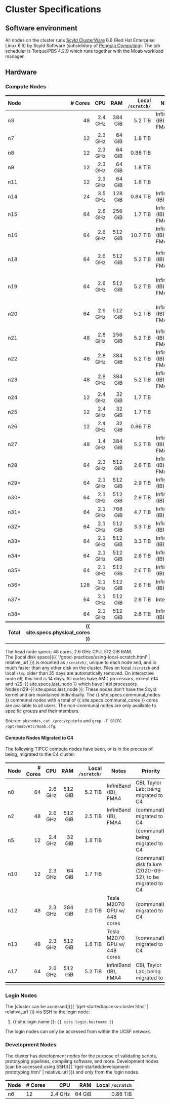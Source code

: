 # Cluster Specifications

## Software environment

All nodes on the cluster runs [Scyld ClusterWare] 6.6 (Red Hat Enterprise Linux 6.6) by Scyld Software (subsididary of [Penguin Computing]).
The job scheduler is Torque/PBS 4.2.9 which runs together with the Moab workload manager.


## Hardware

### Compute Nodes

Node  | # Cores |    CPU  |     RAM | Local `/scratch/` | Notes                        | Priority
------|--------:|--------:|--------:|------------------:|------------------------------|--------------------------------------------
n3    |      48 | 2.4 GHz | 384 GiB |           5.2 TiB | InfiniBand (IB), FMA4        | Krummel Lab
n7    |      12 | 2.3 GHz |  64 GiB |           1.8 TiB |                              | (communal)
n8    |      12 | 2.3 GHz |  64 GiB |          0.86 TiB |                              | (communal)
n9    |      12 | 2.3 GHz |  64 GiB |           1.8 TiB |                              | (communal)
n11   |      12 | 2.3 GHz |  64 GiB |           1.8 TiB |                              | (communal)
n14   |      24 | 3.5 GHz | 128 GiB |          0.84 TiB | InfiniBand (IB), Intel       | Witte Lab
n15   |      64 | 2.6 GHz | 256 GiB |           1.7 TiB | InfiniBand (IB), FMA4        | Witte Lab
n16   |      64 | 2.6 GHz | 512 GiB |          10.7 TiB | InfiniBand (IB), FMA4        | Witte Lab
n18   |      64 | 2.6 GHz | 512 GiB |           5.2 TiB | InfiniBand (IB), FMA4        | Diaz Lab, Costello Lab, Fung Lab, Song Lab
n19   |      64 | 2.6 GHz | 512 GiB |           5.2 TiB | InfiniBand (IB), FMA4        | Diaz Lab, Costello Lab, Fung Lab, Song Lab
n20   |      64 | 2.6 GHz | 512 GiB |           5.2 TiB | InfiniBand (IB), FMA4        | Diaz Lab, Costello Lab, Fung Lab, Song Lab
n21   |      48 | 2.8 GHz | 256 GiB |           5.2 TiB | InfiniBand (IB), FMA4        | Bandyopadhyay Lab
n22   |      48 | 2.8 GHz | 384 GiB |           5.2 TiB | InfiniBand (IB), FMA4        | Molinaro Lab
n23   |      48 | 2.8 GHz | 384 GiB |           5.2 TiB | InfiniBand (IB), FMA4        | Molinaro Lab
n24   |      12 | 2.4 GHz |  32 GiB |           1.7 TiB |                              | (communal)
n25   |      12 | 2.4 GHz |  32 GiB |           1.7 TiB |                              | (communal)
n26   |      12 | 2.4 GHz |  32 GiB |          0.86 TiB |                              | (communal)
n27   |      48 | 1.4 GHz | 384 GiB |           5.2 TiB | InfiniBand (IB), FMA4        | Costello Lab
n28   |      64 | 2.3 GHz | 512 GiB |           2.6 TiB | InfiniBand (IB), FMA4        | Shannon Lab
n29\* |      64 | 2.1 GHz | 512 GiB |           2.9 TiB | InfiniBand (IB), Intel       | Krummel Lab
n30\* |      64 | 2.1 GHz | 512 GiB |           2.9 TiB | InfiniBand (IB), Intel       | Kriegstein Lab
n31\* |      64 | 2.1 GHz | 768 GiB |           4.7 TiB | InfiniBand (IB), Intel       | Ziv Lab
n32\* |      64 | 2.1 GHz | 512 GiB |           3.3 TiB | InfiniBand (IB), Intel       | Blelloch Lab
n33\* |      64 | 2.1 GHz | 512 GiB |           3.3 TiB | InfiniBand (IB), Intel       | Diaz Lab
n34\* |      64 | 2.1 GHz | 512 GiB |           2.6 TiB | InfiniBand (IB), Intel       | Krummel Lab
n35\* |      64 | 2.1 GHz | 512 GiB |           2.6 TiB | InfiniBand (IB), Intel       | Shannon Lab
n36\* |     128 | 2.1 GHz | 512 GiB |           2.6 TiB | InfiniBand (IB), Intel       | Kim Lab
n37\* |      64 | 2.1 GHz | 512 GiB |           2.6 TiB | Intel                        | Bastian Lab
n38\* |      64 | 2.1 GHz | 512 GiB |           2.6 TiB | InfiniBand (IB), Intel       | Francis Lab
**Total** | **{{ site.specs.physical_cores }}** |           |           |                   |                              |

The head node specs: 48 cores, 2.6 GHz CPU, 512 GiB RAM.  
The [local disk space]({{ '/good-practices/using-local-scratch.html' | relative_url }}) is mounted as `/scratch/`, unique to each node and, and is much faster than any other disk on the cluster.  Files on local `/scratch` and local `/tmp` older than 35 days are automatically removed.  On interactive node n6, this limit is 14 days. 
All nodes have AMD processors, except n14 and n29-{{ site.specs.last_node }} which have Intel processors.  
Nodes n29-{{ site.specs.last_node }}: These nodes don't have the Scyld kernel and are maintained individually.
The {{ site.specs.communal_nodes }} communal nodes with a total of {{ site.specs.communal_cores }} cores are available to all users. The non-communal nodes are only available to specific groups and their members.

Source: `pbsnodes`, `cat /proc/cpuinfo` and `grep -F SRCFG /opt/moab/etc/moab.cfg`.

#### Compute Nodes Migrated to C4

The following TIPCC compute nodes have been, or is in the process of being, migrated to the C4 cluster.


Node | # Cores |    CPU  |     RAM | Local `/scratch/` | Notes                       | Priority
-----|--------:|--------:|--------:|-----------------:|------------------------------|---------------------------------------
n0   |      64 | 2.6 GHz | 512 GiB |          5.2 TiB | InfiniBand (IB), FMA4        | CBI, Taylor Lab; being migrated to C4
n2   |      48 | 2.6 GHz | 512 GiB |          2.5 TiB | InfiniBand (IB), FMA4        | (communal); migrated to C4
n5   |      12 | 2.4 GHz |  32 GiB |          1.8 TiB |                              | (communal); being migrated to C4
n10  |      12 | 2.3 GHz |  64 GiB |          1.7 TiB |                              | (communal); disk failure (2020-09-12), to be migrated to C4
n12  |      48 | 2.3 GHz | 384 GiB |          2.0 TiB | Tesla M2070 GPU w/ 448 cores | (communal); migrated to C4
n13  |      48 | 2.3 GHz | 512 GiB |          1.6 TiB | Tesla M2070 GPU w/ 448 cores | (communal); migrated to C4
n17  |      64 | 2.6 GHz | 512 GiB |          5.2 TiB | InfiniBand (IB), FMA4        | CBI, Taylor Lab; being migrated to
     |         |         |         |                  |                              |

### Login Nodes

The [cluster can be accessed]({{ '/get-started/access-cluster.html' | relative_url }}) via SSH to the login node:

1. {{ site.login.name  }}: `{{ site.login.hostname }}`

The login nodes can only be accessed from within the UCSF network.

### Development Nodes

The cluster has development nodes for the purpose of validating scripts, prototyping pipelines, compiling software, and more.  Development nodes [can be accessed using SSH]({{ '/get-started/development-prototyping.html' | relative_url }}) and only from the login nodes.

Node      | # Cores |       CPU |       RAM |  Local `/scratch` |
----------|---------|----------:|----------:|------------------:|
n6        |      12 |   2.4 GHz |    64 GiB |          0.86 TiB |


<style>
table {
  margin-top: 2ex;
  margin-bottom: 2ex;
}
tr:last-child { border-top: 2px solid #000; }
</style>

[Scyld ClusterWare]: https://www.penguincomputing.com/solutions/scyld-clusterware/
[Penguin Computing]: https://en.wikipedia.org/wiki/Penguin_Computing


